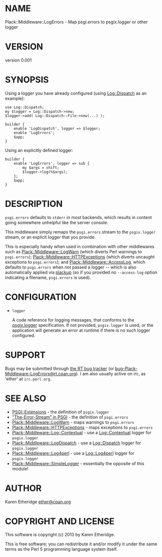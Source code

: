 # NAME

Plack::Middleware::LogErrors - Map psgi.errors to psgix.logger or other logger

# VERSION

version 0.001

# SYNOPSIS

Using a logger you have already configured (using [Log::Dispatch](http://search.cpan.org/perldoc?Log::Dispatch) as an
example):

    use Log::Dispatch;
    my $logger = Log::Dispatch->new;
    $logger->add( Log::Dispatch::File->new(...) );

    builder {
        enable 'LogDispatch', logger => $logger;
        enable 'LogErrors';
        $app;
    }

Using an explicitly defined logger:

    builder {
        enable 'LogErrors', logger => sub {
            my $args = shift;
            $logger->log(%$args);
        };
        $app;
    }

# DESCRIPTION

`psgi.errors` defaults to `stderr` in most backends, which results in
content going somewhere unhelpful like the server console.

This middleware simply remaps the `psgi.errors` stream to the
`psgix.logger` stream, or an explicit logger that you provide.

This is especially handy when used in combination with other middlewares
such as [Plack::Middleware::LogWarn](http://search.cpan.org/perldoc?Plack::Middleware::LogWarn) (which diverts Perl warnings to
`psgi.errors`);
[Plack::Middleware::HTTPExceptions](http://search.cpan.org/perldoc?Plack::Middleware::HTTPExceptions) (which diverts
uncaught exceptions to `psgi.errors`);
and [Plack::Middleware::AccessLog](http://search.cpan.org/perldoc?Plack::Middleware::AccessLog), which defaults to `psgi.errors` when not
passed a logger -- which is also automatically applied via [plackup](http://search.cpan.org/perldoc?plackup) (so if
you provided no `--access-log` option indicating a filename, `psgi.errors`
is used).

# CONFIGURATION

- `logger`

    A code reference for logging messages, that conforms to the
    [psgix.logger](http://search.cpan.org/perldoc?PSGI::Extensions#SPECIFICATION) specification.
    If not provided, `psgix.logger` is used, or the application will generate an
    error at runtime if there is no such logger configured.

# SUPPORT

Bugs may be submitted through [the RT bug tracker](https://rt.cpan.org/Public/Dist/Display.html?Name=Plack-Middleware-LogErrors)
(or [bug-Plack-Middleware-LogErrors@rt.cpan.org](mailto:bug-Plack-Middleware-LogErrors@rt.cpan.org)).
I am also usually active on irc, as 'ether' at `irc.perl.org`.

# SEE ALSO

- [PSGI::Extensions](http://search.cpan.org/perldoc?PSGI::Extensions) - the definition of `psgix.logger`
- ["The-Error-Stream" in PSGI](http://search.cpan.org/perldoc?PSGI#The-Error-Stream) - the definition of `psgi.errors`
- [Plack::Middleware::LogWarn](http://search.cpan.org/perldoc?Plack::Middleware::LogWarn) - maps warnings to `psgi.errors`
- [Plack::Middleware::HTTPExceptions](http://search.cpan.org/perldoc?Plack::Middleware::HTTPExceptions) - maps exceptions to `psgi.errors`
- [Plack::Middleware::Log::Contextual](http://search.cpan.org/perldoc?Plack::Middleware::Log::Contextual) - use a [Log::Contextual](http://search.cpan.org/perldoc?Log::Contextual) logger for `psgix.logger`
- [Plack::Middleware::LogDispatch](http://search.cpan.org/perldoc?Plack::Middleware::LogDispatch) - use a [Log::Dispatch](http://search.cpan.org/perldoc?Log::Dispatch) logger for `psgix.logger`
- [Plack::Middleware::Log4perl](http://search.cpan.org/perldoc?Plack::Middleware::Log4perl) - use a [Log::Log4perl](http://search.cpan.org/perldoc?Log::Log4perl) logger for `psgix.logger`
- [Plack::Middleware::SimpleLogger](http://search.cpan.org/perldoc?Plack::Middleware::SimpleLogger) - essentially the opposite of this module!

# AUTHOR

Karen Etheridge <ether@cpan.org>

# COPYRIGHT AND LICENSE

This software is copyright (c) 2013 by Karen Etheridge.

This is free software; you can redistribute it and/or modify it under
the same terms as the Perl 5 programming language system itself.
